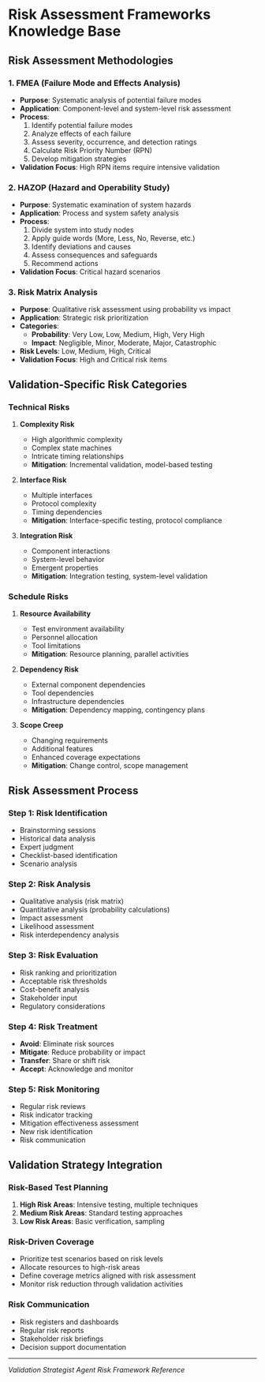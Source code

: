 # Risk Assessment Frameworks Knowledge Base

## Risk Assessment Methodologies

### 1. FMEA (Failure Mode and Effects Analysis)
- **Purpose**: Systematic analysis of potential failure modes
- **Application**: Component-level and system-level risk assessment
- **Process**:
  1. Identify potential failure modes
  2. Analyze effects of each failure
  3. Assess severity, occurrence, and detection ratings
  4. Calculate Risk Priority Number (RPN)
  5. Develop mitigation strategies
- **Validation Focus**: High RPN items require intensive validation

### 2. HAZOP (Hazard and Operability Study)
- **Purpose**: Systematic examination of system hazards
- **Application**: Process and system safety analysis
- **Process**:
  1. Divide system into study nodes
  2. Apply guide words (More, Less, No, Reverse, etc.)
  3. Identify deviations and causes
  4. Assess consequences and safeguards
  5. Recommend actions
- **Validation Focus**: Critical hazard scenarios

### 3. Risk Matrix Analysis
- **Purpose**: Qualitative risk assessment using probability vs impact
- **Application**: Strategic risk prioritization
- **Categories**:
  - **Probability**: Very Low, Low, Medium, High, Very High
  - **Impact**: Negligible, Minor, Moderate, Major, Catastrophic
- **Risk Levels**: Low, Medium, High, Critical
- **Validation Focus**: High and Critical risk items

## Validation-Specific Risk Categories

### Technical Risks
1. **Complexity Risk**
   - High algorithmic complexity
   - Complex state machines
   - Intricate timing relationships
   - **Mitigation**: Incremental validation, model-based testing

2. **Interface Risk**
   - Multiple interfaces
   - Protocol complexity
   - Timing dependencies
   - **Mitigation**: Interface-specific testing, protocol compliance

3. **Integration Risk**
   - Component interactions
   - System-level behavior
   - Emergent properties
   - **Mitigation**: Integration testing, system-level validation

### Schedule Risks
1. **Resource Availability**
   - Test environment availability
   - Personnel allocation
   - Tool limitations
   - **Mitigation**: Resource planning, parallel activities

2. **Dependency Risk**
   - External component dependencies
   - Tool dependencies
   - Infrastructure dependencies
   - **Mitigation**: Dependency mapping, contingency plans

3. **Scope Creep**
   - Changing requirements
   - Additional features
   - Enhanced coverage expectations
   - **Mitigation**: Change control, scope management

## Risk Assessment Process

### Step 1: Risk Identification
- Brainstorming sessions
- Historical data analysis
- Expert judgment
- Checklist-based identification
- Scenario analysis

### Step 2: Risk Analysis
- Qualitative analysis (risk matrix)
- Quantitative analysis (probability calculations)
- Impact assessment
- Likelihood assessment
- Risk interdependency analysis

### Step 3: Risk Evaluation
- Risk ranking and prioritization
- Acceptable risk thresholds
- Cost-benefit analysis
- Stakeholder input
- Regulatory considerations

### Step 4: Risk Treatment
- **Avoid**: Eliminate risk sources
- **Mitigate**: Reduce probability or impact
- **Transfer**: Share or shift risk
- **Accept**: Acknowledge and monitor

### Step 5: Risk Monitoring
- Regular risk reviews
- Risk indicator tracking
- Mitigation effectiveness assessment
- New risk identification
- Risk communication

## Validation Strategy Integration

### Risk-Based Test Planning
1. **High Risk Areas**: Intensive testing, multiple techniques
2. **Medium Risk Areas**: Standard testing approaches
3. **Low Risk Areas**: Basic verification, sampling

### Risk-Driven Coverage
- Prioritize test scenarios based on risk levels
- Allocate resources to high-risk areas
- Define coverage metrics aligned with risk assessment
- Monitor risk reduction through validation activities

### Risk Communication
- Risk registers and dashboards
- Regular risk reports
- Stakeholder risk briefings
- Decision support documentation

---
*Validation Strategist Agent Risk Framework Reference*